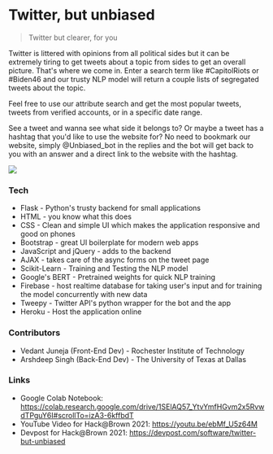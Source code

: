 # Twitter, but unbiased 
> Twitter but clearer, for you

Twitter is littered with opinions from all political sides but it can be extremely tiring to get tweets about a topic from sides to get an overall picture. That's where we come in. Enter a search term like #CapitolRiots or #Biden46 and our trusty NLP model will return a couple lists of segregated tweets about the topic.

Feel free to use our attribute search and get the most popular tweets, tweets from verified accounts, or in a specific date range.

See a tweet and wanna see what side it belongs to? Or maybe a tweet has a hashtag that you'd like to use the website for? No need to bookmark our website, simply @Unbiased_bot in the replies and the bot will get back to you with an answer and a direct link to the website with the hashtag.

![](https://i.ibb.co/C7Lcs0K/Screenshot-2021-01-24-081157.png)

### Tech

* Flask - Python's trusty backend for small applications
* HTML - you know what this does
* CSS - Clean and simple UI which makes the application responsive and good on phones
* Bootstrap - great UI boilerplate for modern web apps
* JavaScript and jQuery - adds to the backend
* AJAX - takes care of the async forms on the tweet page
* Scikit-Learn - Training and Testing the NLP model
* Google's BERT - Pretrained weights for quick NLP training
* Firebase - host realtime database for taking user's input and for training the model concurrently with new data
* Tweepy - Twitter API's python wrapper for the bot and the app
* Heroku - Host the application online

### Contributors

* Vedant Juneja (Front-End Dev) - Rochester Institute of Technology
* Arshdeep Singh (Back-End Dev) - The University of Texas at Dallas

### Links
* Google Colab Notebook: https://colab.research.google.com/drive/1SElAQ57_YtvYmfHGvm2x5RvwdTPguY6I#scrollTo=izA3-6kffbdT
* YouTube Video for Hack@Brown 2021: https://youtu.be/ebMf_U5z64M
* Devpost for Hack@Brown 2021: https://devpost.com/software/twitter-but-unbiased
